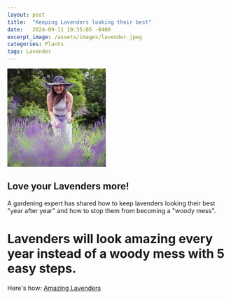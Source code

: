 ```yaml
---
layout: post
title:  "Keeping Lavenders looking their best"
date:   2024-09-11 10:35:05 -0400
excerpt_image: /assets/images/lavender.jpeg
categories: Plants
tags: Lavender
---
```


<img src="/assets/images/lavender.jpeg">

## Love your Lavenders more!

A gardening expert has shared how to keep lavenders looking their best "year after year" and how to stop them from becoming a "woody mess".

# Lavenders will look amazing every year instead of a woody mess with 5 easy steps.

Here's how: [Amazing Lavenders](https://search.app/4YaZji8mMxbRnvQZ7 )